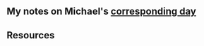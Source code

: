 ## My notes on Michael's [corresponding day](https://www.90daysofdevops.com/2022/day23/)


## Resources

